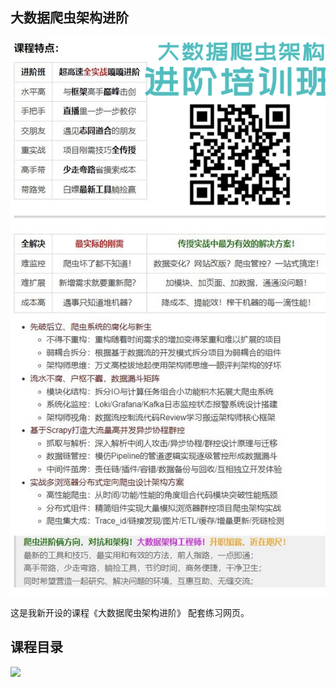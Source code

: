 ## 大数据爬虫架构进阶

![](https://github.com/kingname/ArchExercise/blob/master/screenshots/poster.png)

这是我新开设的课程《大数据爬虫架构进阶》
配套练习网页。

## 课程目录

![](https://github.com/kingname/ArchExercise/blob/master/screenshots/toc.svg)